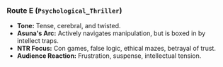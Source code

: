 ### Route E (`Psychological_Thriller`)

* **Tone:** Tense, cerebral, and twisted.
* **Asuna's Arc:** Actively navigates manipulation, but is boxed in by intellect traps.
* **NTR Focus:** Con games, false logic, ethical mazes, betrayal of trust.
* **Audience Reaction:** Frustration, suspense, intellectual tension.
